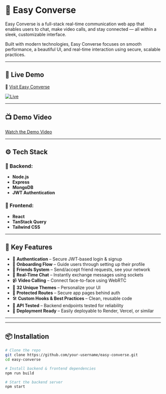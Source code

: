 # 💬 Easy Converse

Easy Converse is a full-stack real-time communication web app that enables users to chat, make video calls, and stay connected — all within a sleek, customizable interface.

Built with modern technologies, Easy Converse focuses on smooth performance, a beautiful UI, and real-time interaction using secure, scalable practices.

---

## 🚀 Live Demo

🔗 [Visit Easy Converse](https://easy-converse-1.onrender.com)

[![Live](https://img.shields.io/badge/Live-Easy%20Converse-green?style=for-the-badge&logo=vercel)](https://your-deployment-url.com)

---

## 📺 Demo Video

[Watch the Demo Video](https://github.com/user-attachments/assets/6c827a80-b8aa-44c9-b4e8-5309fd713936)

---

## ⚙️ Tech Stack

### 🧠 Backend:
- **Node.js**
- **Express**
- **MongoDB**
- **JWT Authentication**

### 🎨 Frontend:
- **React**
- **TanStack Query**
- **Tailwind CSS**

---

## 🔑 Key Features

- 🔐 **Authentication** – Secure JWT-based login & signup
- 📄 **Onboarding Flow** – Guide users through setting up their profile
- 👥 **Friends System** – Send/accept friend requests, see your network
- 💬 **Real-Time Chat** – Instantly exchange messages using sockets
- 📹 **Video Calling** – Connect face-to-face using WebRTC
- 🎨 **32 Unique Themes** – Personalize your UI
- 🚨 **Protected Routes** – Secure app pages behind auth
- 🛠️ **Custom Hooks & Best Practices** – Clean, reusable code
- 🧪 **API Tested** – Backend endpoints tested for reliability
- 🚀 **Deployment Ready** – Easily deployable to Render, Vercel, or similar

---


---

## 📦 Installation

```bash
# Clone the repo
git clone https://github.com/your-username/easy-converse.git
cd easy-converse

# Install backend & frontend dependencies
npm run build

# Start the backend server
npm start

